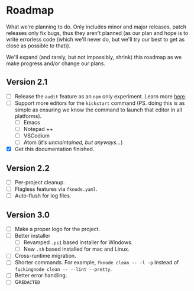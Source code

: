# Roadmap

What we're planning to do. Only includes minor and major releases, patch releases only fix bugs, thus they aren't planned (as our plan and hope is to write errorless code (which we'll never do, but we'll try our best to get as close as possible to that)).

We'll expand (and rarely, but not impossibly, shrink) this roadmap as we make progress and/or change our plans.

## Version 2.1

- [ ] Release the `audit` feature as an `npm` only experiment. Learn more [here](../learn/audit.md).
- [ ] Support more editors for the `kickstart` command (PS. doing this is as simple as ensuring we know the command to launch that editor in all platforms).
    - [ ] Emacs
    - [ ] Notepad ++
    - [ ] VSCodium
    - [ ] Atom (_it's unmaintained, but anyways..._)
- [X] Get this documentation finished.

## Version 2.2

- [ ] Per-project cleanup.
- [ ] Flagless features via `fknode.yaml`.
- [ ] Auto-flush for log files.

## Version 3.0

- [ ] Make a proper logo for the project.
- [ ] Better installer
    - [ ] Revamped `.ps1` based installer for Windows.
    - [ ] New `.sh` based installed for mac and Linux.
- [ ] Cross-runtime migration.
- [ ] Shorter commands. For example, `fknode clean -- -l -p` instead of `fuckingnode clean -- --lint --pretty`.
- [ ] Better error handling.
- [ ] G`REDACTED`
